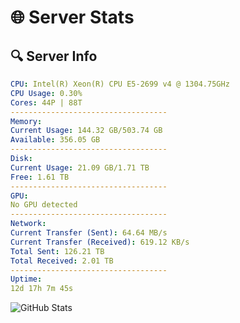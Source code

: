 # 🌐 Server Stats
## 🔍 Server Info
```yaml
CPU: Intel(R) Xeon(R) CPU E5-2699 v4 @ 1304.75GHz
CPU Usage: 0.30%
Cores: 44P | 88T
-----------------------------------
Memory:
Current Usage: 144.32 GB/503.74 GB
Available: 356.05 GB
-----------------------------------
Disk:
Current Usage: 21.09 GB/1.71 TB
Free: 1.61 TB
-----------------------------------
GPU:
No GPU detected
-----------------------------------
Network:
Current Transfer (Sent): 64.64 MB/s
Current Transfer (Received): 619.12 KB/s
Total Sent: 126.21 TB
Total Received: 2.01 TB
-----------------------------------
Uptime:
12d 17h 7m 45s
```
![GitHub Stats](https://img.shields.io/badge/Updated-2025-02-20_15:51:03-blue)